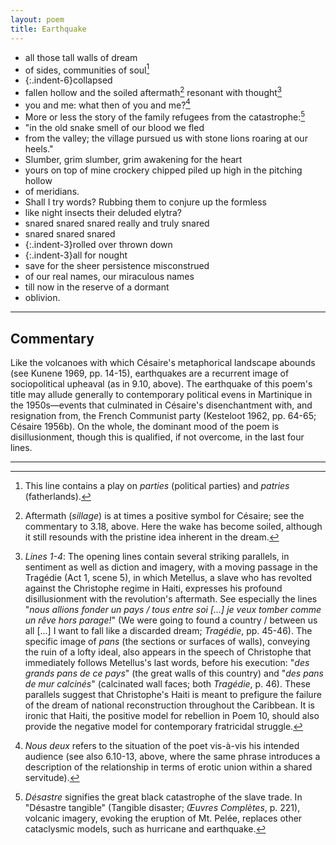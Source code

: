 ```yaml
---
layout: poem
title: Earthquake
---
```


- all those tall walls of dream
- of sides, communities of soul[^fn2]
- {:.indent-6}collapsed
- fallen hollow and the soiled aftermath[^fn3] resonant with thought[^fn1]
- you and me: what then of you and me?[^fn4]
- More or less the story of the family refugees from the catastrophe:[^fn5]
- "in the old snake smell of our blood we fled
- from the valley; the village pursued us with stone lions roaring at our heels."
- Slumber, grim slumber, grim awakening for the heart
- yours on top of mine crockery chipped piled up high in the pitching hollow
- of meridians.
- Shall I try words? Rubbing them to conjure up the formless
- like night insects their deluded elytra?
- snared snared snared really and truly snared
- snared snared snared
- {:.indent-3}rolled over thrown down
- {:.indent-3}all for nought
- save for the sheer persistence misconstrued
- of our real names, our miraculous names
- till now in the reserve of a dormant
- oblivion.

---

## Commentary

Like the volcanoes with which Césaire's metaphorical landscape abounds (see Kunene 1969, pp. 14-15), earthquakes are a recurrent image of sociopolitical upheaval (as in 9.10, above). The earthquake of this poem's title may allude generally to contemporary political evens in Martinique in the 1950s—events that culminated in Césaire's disenchantment with, and resignation from, the French Communist party (Kesteloot 1962, pp. 64-65; Césaire 1956b). On the whole, the dominant mood of the poem is disillusionment, though this is qualified, if not overcome, in the last four lines.

---

[^fn1]: *Lines 1-4*: The opening lines contain several striking parallels, in sentiment as well as diction and imagery, with a moving passage in the Tragédie (Act 1, scene 5), in which Metellus, a slave who has revolted against the Christophe regime in Haiti, expresses his profound disillusionment with the revolution's aftermath. See especially the lines "*nous allions fonder un pays / tous entre soi [...] je veux tomber comme un rêve hors parage!*" (We were going to found a country / between us all [...] I want to fall like a discarded dream; *Tragédie*, pp. 45-46). The specific image of *pans* (the sections or surfaces of walls), conveying the ruin of a lofty ideal, also appears in the speech of Christophe that immediately follows Metellus's last words, before his execution: "*des grands pans de ce pays*" (the great walls of this country) and "*des pans de mur calcinés*" (calcinated wall faces; both *Tragédie*, p. 46). These parallels suggest that Christophe's Haiti is meant to prefigure the failure of the dream of national reconstruction throughout the Caribbean. It is ironic that Haiti, the positive model for rebellion in Poem 10, should also provide the negative model for contemporary fratricidal struggle. 

[^fn2]: This line contains a play on *parties* (political parties) and *patries* (fatherlands).

[^fn3]: Aftermath (*sillage*) is at times a positive symbol for Césaire; see the commentary to 3.18, above. Here the wake has become soiled, although it still resounds with the pristine idea inherent in the dream.

[^fn4]: *Nous deux* refers to the situation of the poet vis-à-vis his intended audience (see also 6.10-13, above, where the same phrase introduces a description of the relationship in terms of erotic union within a shared servitude).

[^fn5]: *Désastre* signifies the great black catastrophe of the slave trade. In "Désastre tangible" (Tangible disaster; *Œuvres Complètes*, p. 221), volcanic imagery, evoking the eruption of Mt. Pelée, replaces other cataclysmic models, such as hurricane and earthquake.

[^fn6]: This segment of dialogue continues the theme of internecine strife. It too shares imagistic details with the *Tragédie*, notably an explicit parallel with "*cette odeur de sang seché*" (this odor of dried blood) in Christophe's speech mentioned above in connection with lines 1-4.

[^fn7]: *Lines 9-11*: This passage is reminiscent of Poem 6 in the image of a slumbering people, the amorous coupling of poet and audience ("le tien sur le mien"), and the ship metaphor in *tanguant*.

[^fn8]: *Lines 12-13*: The poet's rhetorical questions about the magical efficacy of words recall a passage in Cahier: "Des mots? quand nous manions des quartiers de monde, quand nous épousons des continent en délire" (Words? when we handle whole regions of the world, when we marry continents in delirium; p. 58). In both contexts, the power of words is assumed to complement revolutionary action.

[^fn9]: *Lines 14-21*: Despite the desperate state of imprisonment in which the poet and his people find themselves, the trap can be sprung if they utilize the precious reserves of spiritual strength residing in a submerged African identity. This strength is symbolized by nos *vrais noms*, which, not unlike the *armes* of Césaire's early lyric collection, are *miraculeux* in that they are capable of bringing about cultural regeneration. In many societies, possession of a true name is traditionally a source of magical power and control.
